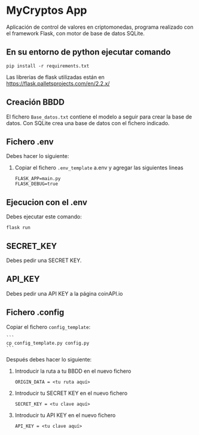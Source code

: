 # MyCryptos App

Aplicación de control de valores en criptomonedas, programa realizado con el framework Flask, con motor de base de datos SQLite.

## En su entorno de python ejecutar comando
```
pip install -r requirements.txt
```
Las librerias de flask utilizadas están en https://flask.palletsprojects.com/en/2.2.x/

## Creación BBDD

El fichero `Base_datos.txt` contiene el modelo a seguir para crear la base de datos.
Con SQLite crea una base de datos con el fichero indicado.

## Fichero .env

Debes hacer lo siguiente:

1. Copiar el fichero `.env_template` a.env y agregar las siguientes lineas

    ```
    FLASK_APP=main.py
    FLASK_DEBUG=true

    ```
## Ejecucion con el .env

Debes ejecutar este comando:
```
flask run
```
## SECRET_KEY
Debes pedir una SECRET KEY.

## API_KEY
Debes pedir una API KEY a la página coinAPI.io

## Fichero .config
Copiar el fichero `config_template`:

    ```
    cp config_template.py config.py
    ```

Después debes hacer lo siguiente:

1. Introducir la ruta a tu BBDD en el nuevo fichero
    ```
    ORIGIN_DATA = <tu ruta aquí>
    ```
2. Introducir tu SECRET KEY en el nuevo fichero
    ```
    SECRET_KEY = <tu clave aquí>
    ```
3. Introducir tu API KEY en el nuevo fichero
    ```
    API_KEY = <tu clave aquí>
    ```

